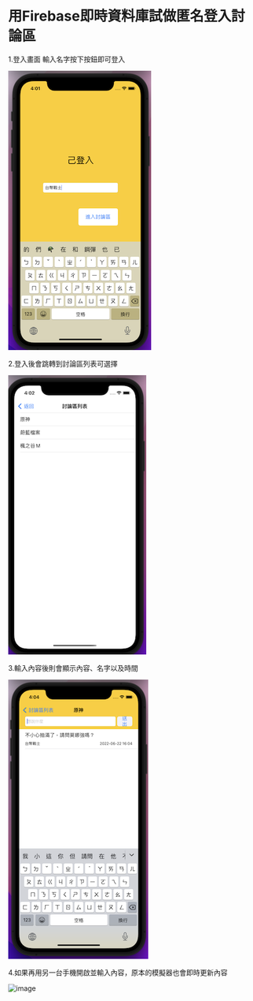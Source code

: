 # 用Firebase即時資料庫試做匿名登入討論區

1.登入畫面 輸入名字按下按鈕即可登入

![image](https://github.com/JackyeeHan/testAnonymousDiscussionForum/blob/main/LoginPage.png)

2.登入後會跳轉到討論區列表可選擇

![image](https://github.com/JackyeeHan/testAnonymousDiscussionForum/blob/main/ForumListPage.png)

3.輸入內容後則會顯示內容、名字以及時間

![image](https://github.com/JackyeeHan/testAnonymousDiscussionForum/blob/main/ForumTest-1.png)

4.如果再用另一台手機開啟並輸入內容，原本的模擬器也會即時更新內容

![image]()
